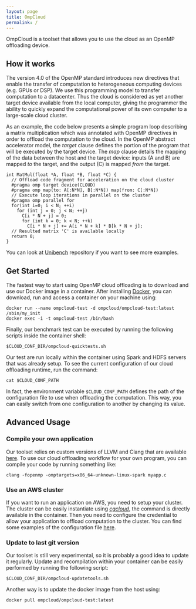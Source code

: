 ```yaml
---
layout: page
title: OmpCloud
permalink: /
---
```


OmpCloud is a toolset that allows you to use the cloud as an OpenMP offloading device.

## How it works

The version 4.0 of the OpenMP standard introduces new directives that enable the transfer of computation to heterogeneous computing devices (e.g. GPUs or DSP). We use this programming model to transfer computation to a datacenter. Thus the cloud is considered as yet another target device available from the local computer, giving the programmer the ability to quickly expand the computational power of its own computer to a large-scale cloud cluster.

As an example, the code below presents a simple program loop describing a matrix multiplication which was annotated with OpenMP directives in order to offload the computation to the cloud. In the OpenMP abstract accelerator model, the *target* clause defines the portion of the program that will be executed by the target device. The *map* clause details the mapping of the data between the host and the target device:  inputs (A and B) are mapped *to* the target, and the output (C) is mapped *from* the target.

```
int MatMul(float *A, float *B, float *C) {
  // Offload code fragment for acceleration on the cloud cluster
  #pragma omp target device(CLOUD)
  #pragma omp map(to: A[:N*N], B[:N*N]) map(from: C[:N*N])
  // Execute loop iterations in parallel on the cluster
  #pragma omp parallel for
  for(int i=0; i < N; ++i)
    for (int j = 0; j < N; ++j)
      C[i * N + j] = 0;
      for (int k = 0; k < N; ++k)
        C[i * N + j] += A[i * N + k] * B[k * N + j];
  // Resulted matrix 'C' is available locally
  return 0;
}
```

You can look at [Unibench](https://github.com/ompcloud/Unibench) repository if you want to see more examples.

## Get Started

The fastest way to start using OpenMP cloud offloading is to download and use our Docker image in a container.
After installing [Docker](https://docs.docker.com/engine/installation/), you can download, run and access a container on your machine using:

```
docker run --name ompcloud-test -d ompcloud/ompcloud-test:latest /sbin/my_init
docker exec -i -t ompcloud-test /bin/bash
```

Finally, our benchmark test can be executed by running the following scripts inside the container shell:

```
$CLOUD_CONF_DIR/ompcloud-quicktests.sh
```

Our test are run locally within the container using Spark and HDFS servers that was already setup. To see the current configuration of our cloud offloading runtime, run the command:

```
cat $CLOUD_CONF_PATH
```

In fact, the environment variable `$CLOUD_CONF_PATH` defines the path of the configuration file to use when offloading the computation. This way, you can easily switch from one configuration to another by changing its value.

## Advanced Usage

### Compile your own application

Our toolset relies on custom versions of LLVM and Clang that are available [here](https://github.com/ompcloud). To use our cloud offloading workflow for your own program, you can compile your code by running something like:

```
clang -fopenmp -omptargets=x86_64-unknown-linux-spark myapp.c
```

### Use an AWS cluster

If you want to run an application on AWS, you need to setup your cluster. The cluster can be easily instantiate using [*cgcloud*](https://github.com/ompcloud/cgcloud), the  command is directly available in the container. Then you need to configure the credential to allow your application to offload computation to the cluster. You can find some examples of the configuration file [here](https://github.com/ompcloud/ompcloud-docker/tree/master/config-rtl-examples).

### Update to last git version

Our toolset is still very experimental, so it is probably a good idea to update it regularly. Update and recompilation within your container can be easily performed by running the following script:

```
$CLOUD_CONF_DIR/ompcloud-updatetools.sh
```

Another way is to update the docker image from the host using:

```
docker pull ompcloud/ompcloud-test:latest
```
